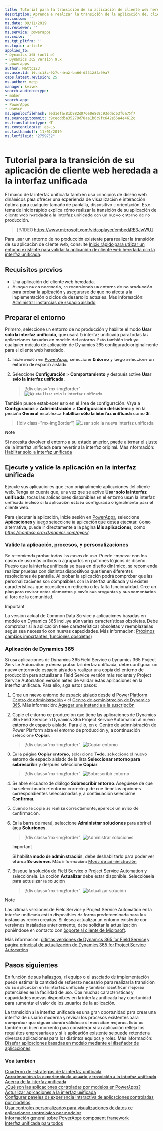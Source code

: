 ```yaml
---
title: Tutorial para la transición de su aplicación de cliente web heredada a la interfaz unificada | MicrosoftDocs
description: Aprenda a realizar la transición de la aplicación del cliente web heredado a la interfaz unificada
ms.custom: ''
ms.date: 09/11/2019
ms.reviewer: ''
ms.service: powerapps
ms.suite: ''
ms.tgt_pltfrm: ''
ms.topic: article
applies_to:
- Dynamics 365 (online)
- Dynamics 365 Version 9.x
- powerapps
author: Mattp123
ms.assetid: 14c4c18c-927c-4ea2-ba66-0531285a99a7
caps.latest.revision: 25
ms.author: matp
manager: kvivek
search.audienceType:
- maker
search.app:
- PowerApps
- D365CE
ms.openlocfilehash: eed1efac81b882d076e0e809c93ddec63f6a75f7
ms.sourcegitcommit: d9cecdd5a35279d78aa1b6c9fc642e36a4e4612c
ms.translationtype: HT
ms.contentlocale: es-ES
ms.lasthandoff: 11/04/2019
ms.locfileid: "2759752"
---
```

# <a name="quick-start-for-transitioning-your-legacy-web-client-application-to-unified-interface"></a>Tutorial para la transición de su aplicación de cliente web heredada a la interfaz unificada

El marco de la interfaz unificada también usa principios de diseño web dinámicos para ofrecer una experiencia de visualización e interacción óptima para cualquier tamaño de pantalla, dispositivo u orientación. Este tema de inicio rápido explica cómo realizar la transición de su aplicación de cliente web heredada a la interfaz unificada con un nuevo entorno de no producción. 

> [!VIDEO https://www.microsoft.com/videoplayer/embed/RE3JwWU]

Para usar un entorno de no producción existente para realizar la transición de su aplicación de cliente web, consulte [Inicio rápido para utilizar un entorno existente para validar la aplicación de cliente web heredada con la interfaz unificada](transition-web-app-existing.md). 
## <a name="prerequisites"></a>Requisitos previos
- Una aplicación del cliente web heredada. 
- Aunque no es necesario, se recomienda un entorno de no producción para probar la aplicación y asegurarse de que no afecta a la implementación o ciclos de desarrollo actuales. Más información: [Administrar instancias de espacio aislado](/dynamics365/admin/manage-sandbox-instances)

## <a name="prepare-the-environment"></a>Preparar el entorno
Primero, seleccione un entorno de no producción y habilite el modo **Usar solo la interfaz unificada**, que usará la interfaz unificada para todas las aplicaciones basadas en modelo del entorno. Esto también incluye cualquier módulo de aplicación de Dynamics 365 configurado originalmente para el cliente web heredado.

1. Inicie sesión en [PowerApps](https://make.powerapps.com/?utm_source=padocs&utm_medium=linkinadoc&utm_campaign=referralsfromdoc), seleccione **Entorno** y luego seleccione un entorno de espacio aislado. 

2. Seleccione **Configuración** > **Comportamiento** y después active **Usar solo la interfaz unificada**.

   > [!div class="mx-imgBorder"] 
   > ![Ajuste Usar solo la interfaz unificada](media/use-unified-interface-only-pac.png)

También puede establecer esto en el área de configuración. Vaya a **Configuración** > **Administración** > **Configuración del sistema** y en la pestaña **General** establezca **Habilitar sólo la interfaz unificada** como **Sí**.

> [!div class="mx-imgBorder"] 
> ![Usar solo la nueva interfaz unificada](media/use-unified-interface-only.png "Usar solo la nueva interfaz unificada")


> [!NOTE]
> Si necesita devolver el entorno a su estado anterior, puede alternar el ajuste de la interfaz unificada para revertir a la interfaz original. Más información: [Habilitar solo la interfaz unificada](/dynamics365/customer-engagement/admin/enable-unified-interface-only)

## <a name="run-and-validate-your-application-in-the-unified-interface"></a>Ejecute y valide la aplicación en la interfaz unificada
Ejecute sus aplicaciones que eran originalmente aplicaciones del cliente web. Tenga en cuenta que, una vez que se active **Usar solo la interfaz unificada**, todas las aplicaciones disponibles en el entorno usan la interfaz unificada incluso si la aplicación estaba configurada originalmente para el cliente web.

Para ejecutar la aplicación, inicie sesión en [PowerApps](https://make.powerapps.com/?utm_source=padocs&utm_medium=linkinadoc&utm_campaign=referralsfromdoc), seleccione **Aplicaciones** y luego seleccione la aplicación que desea ejecutar. Como alternativa, puede ir directamente a la página **Mis aplicaciones**, como *https://contoso.crm.dynamics.com/apps/*.

### <a name="validate-your-app-processes-and-customizations"></a>Valide la aplicación, procesos, y personalizaciones 
Se recomienda probar todos los casos de uso. Puede empezar con los casos de uso más críticos o agruparlos en patrones lógicos de diseño. Puesto que la interfaz unificada se basa en diseño dinámico, se recomienda realizar pruebas con distintos dispositivos que tienen diferentes resoluciones de pantalla. Al probar la aplicación podrá comprobar que las personalizaciones son compatibles con la interfaz unificada y si existen características que necesiten un rediseño o les falta funcionalidad. Cree un plan para revisar estos elementos y envíe sus preguntas y sus comentarios al foro de la comunidad. 

> [!IMPORTANT]
> La versión actual de Common Data Service y aplicaciones basadas en modelo en Dynamics 365 incluye aún varias características obsoletas. Debe comprobar si la aplicación tiene características obsoletas y reemplazarlas según sea necesario con nuevas capacidades. Más información: [Próximos cambios importantes (funciones obsoletas)](/dynamics365/get-started/whats-new/customer-engagement/important-changes-coming)

### <a name="dynamics-365-apps"></a>Aplicación de Dynamics 365
Si usa aplicaciones de Dynamics 365 Field Service o Dynamics 365 Project Service Automation y desea probar la interfaz unificada, debe configurar un nuevo entorno de espacio aislado y realizar una copia del entorno de producción para actualizar a Field Service versión más reciente y Project Service Automation versión antes de validar estas aplicaciones en la interfaz unificada. Para ello, siga estos pasos:

1. Cree un nuevo entorno de espacio aislado desde el [Power Platform Centro de administración](https://admin.powerplatform.microsoft.com/environments) o el [Centro de administración de Dynamics 365](https://port.crm.dynamics.com/). Más información: [Agregar una instancia a la suscripción](/dynamics365/customer-engagement/admin/add-instance-subscription)

2. Copie el entorno de producción que tiene las aplicaciones de Dynamics 365 Field Service o Dynamics 365 Project Service Automation al nuevo entorno de espacio aislado. Para ello, en el Centro de administración de Power Platform abra el entorno de producción y, a continuación seleccione **Copiar**.

    > [!div class="mx-imgBorder"] 
    > ![Copiar entorno](media/ppac-copy-environment.png "Copiar entorno")

3. En la página **Copiar entorno**, seleccione **Todo**, seleccione el nuevo entorno de espacio aislado de la lista **Seleccionar entorno para sobrescribir** y después seleccione **Copiar**. 

    > [!div class="mx-imgBorder"] 
    > ![Sobrescribir entorno](media/ppac-copy-overwrite.png "Sobrescribir entorno")

4. Se abre el cuadro de diálogo **Sobrescribir entorno**. Asegúrese de que ha seleccionado el entorno correcto y de que tiene las opciones correspondientes seleccionadas y, a continuación seleccione **Confirmar**. 

5. Cuando la copia se realiza correctamente, aparece un aviso de confirmación. 

6. En la barra de menú, seleccione **Administrar soluciones** para abrir el área **Soluciones**. 

    > [!div class="mx-imgBorder"] 
    > ![Administrar soluciones](media/ppac-manage-solutions.png "Administrar soluciones")

    > [!IMPORTANT]
    > Si habilita **modo de administración**, debe deshabilitarlo para poder ver el área **Soluciones**. Más información: [Modo de administración](/power-platform/admin/sandbox-environments#administration-mode)

7. Busque la solución de Field Service o Project Service Automation y selecciónela. La opción **Actualizar** debe estar disponible. Selecciónela para actualizar la solución. 

    > [!div class="mx-imgBorder"] 
    > ![Actualizar solución](media/ppac-upgrade-solution.png "Actualizar solución")
    
> [!NOTE]
> Las últimas versiones de Field Service y Project Service Automation en la interfaz unificada están disponibles de forma predeterminada para las instancias recién creadas. Si desea actualizar un entorno existente con versiones instaladas anteriormente, debe solicitar la actualización poniéndose en contacto con [Soporte al cliente de Microsoft](https://go.microsoft.com/fwlink/?LinkId=853505). 

Más información: [últimas versiones de Dynamics 365 for Field Service](/dynamics365/customer-engagement/field-service/version-history#latest-versions) y [página principal de actualización de Dynamics 365 for Project Service Automation](/dynamics365/customer-engagement/project-service/upgrade-psa-home-page)

## <a name="next-steps"></a>Pasos siguientes
En función de sus hallazgos, el equipo o el asociado de implementación puede estimar la cantidad de esfuerzo necesario para realizar la transición de su aplicación en la interfaz unificada y también identificar mejoras potenciales en la facilidad de uso. Con muchas características y capacidades nuevas disponibles en la interfaz unificada hay oportunidad para aumentar el valor de los usuarios de la aplicación. 

La transición a la interfaz unificada es una gran oportunidad para crear una interfaz de usuario moderna y revisar los procesos existentes para comprobar que siguen siendo válidos o si necesitan mejoras. Este es también un buen momento para considerar si su aplicación refleja los requisitos empresariales y si la aplicación existente se puede extender a diversas aplicaciones para los distintos equipos y roles.
Más información: [Diseñar aplicaciones basadas en modelo mediante el diseñador de aplicaciones](design-custom-business-apps-using-app-designer.md)  

### <a name="see-also"></a>Vea también
<!-- Unified Interface transition community (link tbd) <br />  -->
[Cuaderno de estrategias de la interfaz unificada](unified-interface-playbook.md) <br />
[Aproximación a la experiencia de usuario y transición a la interfaz unificada](approaching-unified-interface.md) <br />
[Acerca de la interfaz unificada](/dynamics365/customer-engagement/admin/about-unified-interface) <br />
[¿Qué son las aplicaciones controladas por modelos en PowerApps?](model-driven-app-overview.md) <br />
[Actualizar aplicaciones a la interfaz unificada](/dynamics365/customer-engagement/admin/update-apps-to-unified-interface) <br />
[Configurar paneles de experiencia interactiva de aplicaciones controladas por modelos](configure-interactive-experience-dashboards.md) <br />
[Usar controles personalizados para visualizaciones de datos de aplicaciones controladas por modelos](use-custom-controls-data-visualizations.md) <br />
[Información general sobre PowerApps component framework](/powerapps/developer/component-framework/overview) <br />
[Interfaz unificada para todos](/power-platform-release-plan/2019wave2/microsoft-powerapps/unified-interface-app-everybody)

